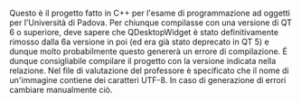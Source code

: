 Questo è il progetto fatto in C++ per l'esame di programmazione ad oggetti per l'Università di Padova.
Per chiunque compilasse con una versione di QT 6 o superiore, deve sapere che QDesktopWidget è stato definitivamente rimosso dalla 6a versione in poi (ed era già
stato deprecato in QT 5)
e dunque molto probabilmente questo genererà un errore di compilazione.
É dunque consigliabile compilare il progetto con la versione indicata nella relazione. Nel file di valutazione del professore è specificato che il nome di
un'immagine contiene dei caratteri UTF-8.
In caso di generazione di errori cambiare manualmente ciò.
